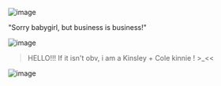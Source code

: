 ![image](https://github.com/user-attachments/assets/1cf412c3-ff5e-417f-bab1-b24a427d3245)

"Sorry babygirl, but business is business!"

![image](https://github.com/user-attachments/assets/45f836ac-a78d-4e6c-a553-6bee7bc43416)

>HELLO!!! If it isn't obv, i am a Kinsley + Cole kinnie ! >_<<

![image](https://github.com/user-attachments/assets/b59cd40c-dd69-4c78-a110-e9b5ed8ae042)
